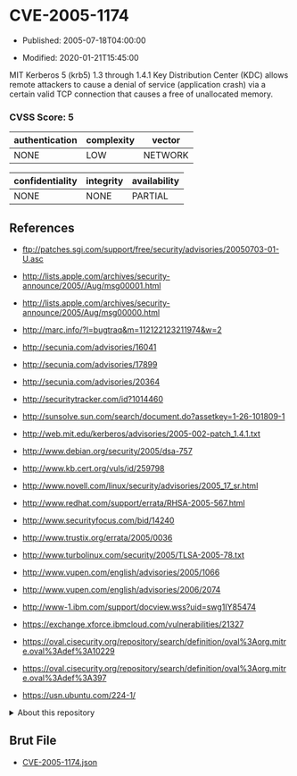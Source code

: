 # CVE-2005-1174

- Published: 2005-07-18T04:00:00

- Modified: 2020-01-21T15:45:00

MIT Kerberos 5 (krb5) 1.3 through 1.4.1 Key Distribution Center (KDC) allows remote attackers to cause a denial of service (application crash) via a certain valid TCP connection that causes a free of unallocated memory.

### CVSS Score: **5**

| authentication | complexity | vector |
| --- | --- | --- |
| NONE | LOW | NETWORK |

| confidentiality | integrity | availability |
| --- | --- | --- |
| NONE | NONE | PARTIAL |

## References

* ftp://patches.sgi.com/support/free/security/advisories/20050703-01-U.asc

* http://lists.apple.com/archives/security-announce/2005//Aug/msg00001.html

* http://lists.apple.com/archives/security-announce/2005/Aug/msg00000.html

* http://marc.info/?l=bugtraq&m=112122123211974&w=2

* http://secunia.com/advisories/16041

* http://secunia.com/advisories/17899

* http://secunia.com/advisories/20364

* http://securitytracker.com/id?1014460

* http://sunsolve.sun.com/search/document.do?assetkey=1-26-101809-1

* http://web.mit.edu/kerberos/advisories/2005-002-patch_1.4.1.txt

* http://www.debian.org/security/2005/dsa-757

* http://www.kb.cert.org/vuls/id/259798

* http://www.novell.com/linux/security/advisories/2005_17_sr.html

* http://www.redhat.com/support/errata/RHSA-2005-567.html

* http://www.securityfocus.com/bid/14240

* http://www.trustix.org/errata/2005/0036

* http://www.turbolinux.com/security/2005/TLSA-2005-78.txt

* http://www.vupen.com/english/advisories/2005/1066

* http://www.vupen.com/english/advisories/2006/2074

* http://www-1.ibm.com/support/docview.wss?uid=swg1IY85474

* https://exchange.xforce.ibmcloud.com/vulnerabilities/21327

* https://oval.cisecurity.org/repository/search/definition/oval%3Aorg.mitre.oval%3Adef%3A10229

* https://oval.cisecurity.org/repository/search/definition/oval%3Aorg.mitre.oval%3Adef%3A397

* https://usn.ubuntu.com/224-1/

<details>
<summary>About this repository</summary> 

  This repository is part of the project [Live Hack CVE](https://github.com/Live-Hack-CVE). Main website can be found [www.live-hack.org](https://www.live-hack.org) 
  
  Made by [Sn0wAlice](https://github.com/Sn0wAlice) for the people that care about security and need to have a feed of the latest CVEs. Hope you enjoy it, don't forget to star the repo and follow me on [Twitter](https://twitter.com/Sn0wAlice) and [Github](https://github.com/Sn0wAlice). And that is my [personnal website](https://www.alice-snow.me/)

  - [Home Page](https://github.com/Live-Hack-CVE)
  - [Framework](https://github.com/Live-Hack-CVE/cve-framework)
  - [CVE database](https://github.com/Live-Hack-CVE/full_database)
  - [Changelog](https://github.com/Live-Hack-CVE/Changelog)
</details>

## Brut File

* [CVE-2005-1174.json](https://raw.githubusercontent.com/Live-Hack-CVE/full_database/main/cves/2005/CVE-2005-1174.json)

